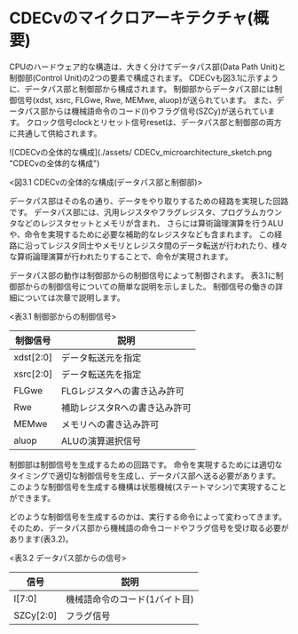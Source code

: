 # CDECvのマイクロアーキテクチャ(概要)

CPUのハードウェア的な構造は、大きく分けてデータパス部(Data Path Unit)と制御部(Control Unit)の2つの要素で構成されます。
CDECvも図3.1に示すように、データパス部と制御部から構成されます。
制御部からデータパス部には制御信号(xdst, xsrc, FLGwe, Rwe, MEMwe, aluop)が送られています。
また、データパス部からは機械語命令のコード(I)やフラグ信号(SZCy)が送られています。
クロック信号clockとリセット信号resetは、データパス部と制御部の両方に共通して供給されます。

![CDECvの全体的な構成](./assets/ CDECv_microarchitecture_sketch.png "CDECvの全体的な構成")

<図3.1 CDECvの全体的な構成(データパス部と制御部)>


データパス部はその名の通り、データをやり取りするための経路を実現した回路です。
データパス部には、汎用レジスタやフラグレジスタ、プログラムカウンタなどのレジスタセットとメモリが含まれ、
さらには算術論理演算を行うALUや、命令を実現するために必要な補助的なレジスタなども含まれます。
この経路に沿ってレジスタ同士やメモリとレジスタ間のデータ転送が行われたり、様々な算術論理演算が行われたりすることで、命令が実現されます。

データパス部の動作は制御部からの制御信号によって制御されます。
表3.1に制御部からの制御信号についての簡単な説明を示しました。
制御信号の働きの詳細については次章で説明します。


<表3.1 制御部からの制御信号>

| 制御信号   | 説明 |
|-----------|------|
| xdst[2:0] | データ転送元を指定 |
| xsrc[2:0] | データ転送先を指定 |
| FLGwe     | FLGレジスタへの書き込み許可   |
| Rwe       | 補助レジスタRへの書き込み許可 |
| MEMwe     | メモリへの書き込み許可        |
| aluop     | ALUの演算選択信号 |


制御部は制御信号を生成するための回路です。
命令を実現するためには適切なタイミングで適切な制御信号を生成し、データパス部へ送る必要があります。
このような制御信号を生成する機構は状態機械(ステートマシン)で実現することができます。

どのような制御信号を生成するのかは、実行する命令によって変わってきます。
そのため、データパス部から機械語の命令コードやフラグ信号を受け取る必要があります(表3.2)。


<表3.2 データパス部からの信号>

| 信号 | 説明 |
|----------|----------------------------|
| I[7:0]   | 機械語命令のコード(1バイト目) |
| SZCy[2:0]| フラグ信号 |
